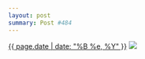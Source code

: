 ```yaml
---
layout: post
summary: Post #484
---
```


<p>
  <time><a href="/484">{{ page.date | date: "%B %e, %Y" }}</a></time>
  <a href="/484"><img src="{{ site.assets_url }}/484-640.jpg" srcset="{{ site.assets_url }}/484-1280.jpg 1280w, {{ site.assets_url }}/484-960.jpg 960w, {{ site.assets_url }}/484-640.jpg 640w, {{ site.assets_url }}/484-320.jpg 320w" sizes="(min-width: 700px) 50vw, calc(100vw - 2rem)" /></a>
</p>
